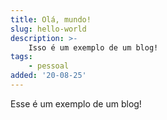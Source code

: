```yaml
---
title: Olá, mundo!
slug: hello-world
description: >-
    Isso é um exemplo de um blog!
tags:
    - pessoal
added: '20-08-25'
---
```


Esse é um exemplo de um blog!

